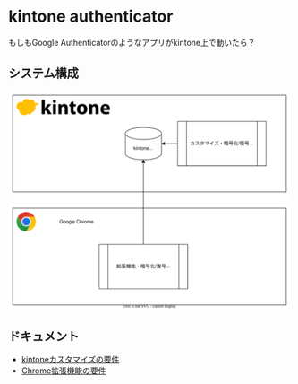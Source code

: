 # kintone authenticator

もしもGoogle Authenticatorのようなアプリがkintone上で動いたら？

## システム構成

![システム構成図。kintoneアプリが1つあり、カスタマイズでQRコード読み取りや暗号化/復号、OTP生成などを行なう。また、Google Chromeの拡張機能でも同等の機能や自動入力機能を提供する。](./docs/system_diagram.drawio.svg)

## ドキュメント

- [kintoneカスタマイズの要件](./docs/kintone-requirements.md)
- [Chrome拡張機能の要件](./docs/chrome-extension-requirements.md)
